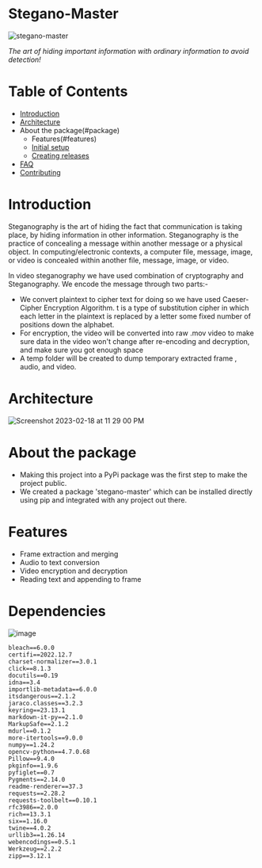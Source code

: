 # Stegano-Master

![stegano-master](https://user-images.githubusercontent.com/77115883/219879947-d524012a-63b5-47ee-9632-daad2e168e39.jpeg)


*The art of hiding important information with ordinary information to avoid detection!*

# Table of Contents

- [Introduction](#introduction)
- [Architecture](#architecture)
- About the package(#package)
  - Features(#features)
  - [Initial setup](#initial-setup)
  - [Creating releases](#creating-releases)
- [FAQ](#faq)
- [Contributing](#contributing)


# Introduction

Steganography is the art of hiding the fact that communication is taking place, by hiding information in other information. Steganography is the practice of concealing a message within another message or a physical object. In computing/electronic contexts, a computer file, message, image, or video is concealed within another file, message, image, or video. 

In video steganography we have used combination of cryptography and Steganography. We encode the message through two parts:-

- We convert plaintext to cipher text for doing so we have used Caeser-Cipher Encryption Algorithm. t is a type of substitution cipher in which each letter in the plaintext is replaced by a letter some fixed number of positions down the alphabet. 
- For encryption, the video will be converted into raw .mov video to make sure data in the video won't change after re-encoding and decryption, and make sure you got enough space
- A temp folder will be created to dump temporary extracted frame , audio, and video.

# Architecture

![Screenshot 2023-02-18 at 11 29 00 PM](https://user-images.githubusercontent.com/77115883/219881271-e892fc18-7b9b-4b9c-9186-81949a7ba31a.jpg)


# About the package

- Making this project into a PyPi package was the first step to make the project public.
- We created a package 'stegano-master' which can be installed directly using pip and integrated with any project out there.

# Features

- Frame extraction and merging 
- Audio to text conversion
- Video encryption and decryption
- Reading text and appending to frame


# Dependencies

![image](https://user-images.githubusercontent.com/77115883/219881788-0f04f271-5e66-4e09-90ce-2395a50c4d7f.png)

```python3
bleach==6.0.0
certifi==2022.12.7
charset-normalizer==3.0.1
click==8.1.3
docutils==0.19
idna==3.4
importlib-metadata==6.0.0
itsdangerous==2.1.2
jaraco.classes==3.2.3
keyring==23.13.1
markdown-it-py==2.1.0
MarkupSafe==2.1.2
mdurl==0.1.2
more-itertools==9.0.0
numpy==1.24.2
opencv-python==4.7.0.68
Pillow==9.4.0
pkginfo==1.9.6
pyfiglet==0.7
Pygments==2.14.0
readme-renderer==37.3
requests==2.28.2
requests-toolbelt==0.10.1
rfc3986==2.0.0
rich==13.3.1
six==1.16.0
twine==4.0.2
urllib3==1.26.14
webencodings==0.5.1
Werkzeug==2.2.2
zipp==3.12.1

```



